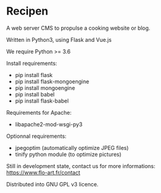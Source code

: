 # Recipen

A web server CMS to propulse a cooking website or blog.

Written in Python3, using Flask and Vue.js

We require Python >= 3.6

Install requirements:
- pip install flask
- pip install flask-mongoengine
- pip install mongoengine
- pip install babel
- pip install flask-babel

Requirements for Apache:
- libapache2-mod-wsgi-py3

Optionnal requirements:
- jpegoptim (automatically optimize JPEG files)
- tinify python module (to optimize pictures)

Still in development state, contact us for more informations:
https://www.flo-art.fr/contact

Distributed into GNU GPL v3 licence.
